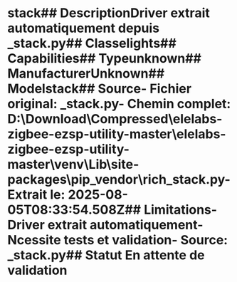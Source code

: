 # stack##  DescriptionDriver extrait automatiquement depuis _stack.py##  Classelights##  Capabilities##  Typeunknown##  ManufacturerUnknown##  Modelstack##  Source- **Fichier original**: _stack.py- **Chemin complet**: D:\Download\Compressed\elelabs-zigbee-ezsp-utility-master\elelabs-zigbee-ezsp-utility-master\venv\Lib\site-packages\pip\_vendor\rich\_stack.py- **Extrait le**: 2025-08-05T08:33:54.508Z##  Limitations- Driver extrait automatiquement- Ncessite tests et validation- Source: _stack.py##  Statut En attente de validation